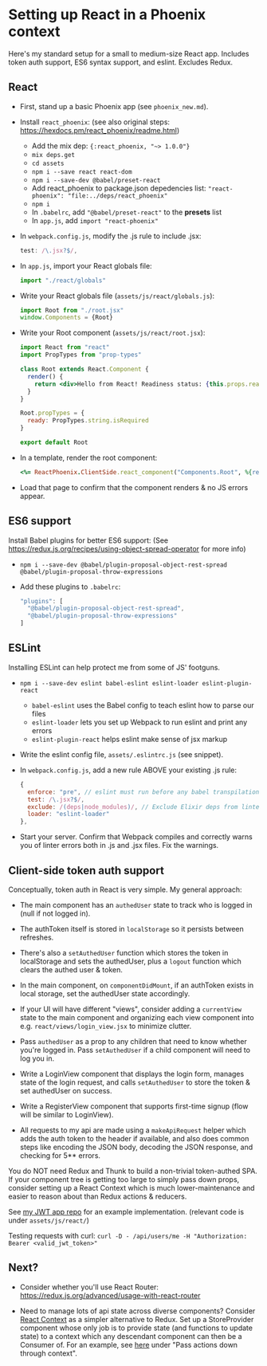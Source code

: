 # Setting up React in a Phoenix context

Here's my standard setup for a small to medium-size React app. Includes token auth support, ES6 syntax support, and eslint. Excludes Redux.


## React

  * First, stand up a basic Phoenix app (see `phoenix_new.md`).

  * Install `react_phoenix`:
    (see also original steps: https://hexdocs.pm/react_phoenix/readme.html)

    - Add the mix dep: `{:react_phoenix, "~> 1.0.0"}`
    - `mix deps.get`
    - `cd assets`
    - `npm i --save react react-dom`
    - `npm i --save-dev @babel/preset-react`
    - Add react_phoenix to package.json depedencies list:
      `"react-phoenix": "file:../deps/react_phoenix"`
    - `npm i`
    - In `.babelrc`, add `"@babel/preset-react"` to the **presets** list
    - In `app.js`, add `import "react-phoenix"`

  * In `webpack.config.js`, modify the .js rule to include .jsx:

    ```js
    test: /\.jsx?$/,
    ```

  * In `app.js`, import your React globals file:

    ```js
    import "./react/globals"
    ```

  * Write your React globals file (`assets/js/react/globals.js`):

    ```js
    import Root from "./root.jsx"
    window.Components = {Root}
    ```

  * Write your Root component (`assets/js/react/root.jsx`):

    ```jsx
    import React from "react"
    import PropTypes from "prop-types"

    class Root extends React.Component {
      render() {
        return <div>Hello from React! Readiness status: {this.props.ready}</div>
      }
    }

    Root.propTypes = {
      ready: PropTypes.string.isRequired
    }

    export default Root
    ```

  * In a template, render the root component:

    ```rb
    <%= ReactPhoenix.ClientSide.react_component("Components.Root", %{ready: "Yes sir!"}) %>
    ```

  * Load that page to confirm that the component renders & no JS errors appear.


## ES6 support

Install Babel plugins for better ES6 support:
(See https://redux.js.org/recipes/using-object-spread-operator for more info)

  * `npm i --save-dev @babel/plugin-proposal-object-rest-spread @babel/plugin-proposal-throw-expressions`

  * Add these plugins to `.babelrc`:

    ```js
    "plugins": [
      "@babel/plugin-proposal-object-rest-spread",
      "@babel/plugin-proposal-throw-expressions"
    ]
    ```


## ESLint

Installing ESLint can help protect me from some of JS' footguns.

  * `npm i --save-dev eslint babel-eslint eslint-loader eslint-plugin-react`
    - `babel-eslint` uses the Babel config to teach eslint how to parse our files
    - `eslint-loader` lets you set up Webpack to run eslint and print any errors
    - `eslint-plugin-react` helps eslint make sense of jsx markup

  * Write the eslint config file, `assets/.eslintrc.js` (see snippet).

  * In `webpack.config.js`, add a new rule ABOVE your existing .js rule:

    ```js
    {
      enforce: "pre", // eslint must run before any babel transpilation stuff
      test: /\.jsx?$/,
      exclude: /(deps|node_modules)/, // Exclude Elixir deps from linter
      loader: "eslint-loader"
    },
    ```

  * Start your server. Confirm that Webpack compiles and correctly warns you of linter errors both in .js and .jsx files. Fix the warnings.


## Client-side token auth support

Conceptually, token auth in React is very simple. My general approach:

  * The main component has an `authedUser` state to track who is logged in (null if not logged in).

  * The authToken itself is stored in `localStorage` so it persists between refreshes.

  * There's also a `setAuthedUser` function which stores the token in localStorage and sets the authedUser, plus a `logout` function which clears the authed user & token.

  * In the main component, on `componentDidMount`, if an authToken exists in local storage, set the authedUser state accordingly.

  * If your UI will have different "views", consider adding a `currentView` state to the main component and organizing each view component into e.g. `react/views/login_view.jsx` to minimize clutter.

  * Pass `authedUser` as a prop to any children that need to know whether you're logged in. Pass `setAuthedUser` if a child component will need to log you in.

  * Write a LoginView component that displays the login form, manages state of the login request, and calls `setAuthedUser` to store the token & set authedUser on success.

  * Write a RegisterView component that supports first-time signup (flow will be similar to LoginView).

  * All requests to my api are made using a `makeApiRequest` helper which adds the auth token to the header if available, and also does common steps like encoding the JSON body, decoding the JSON response, and checking for 5** errors.

You do NOT need Redux and Thunk to build a non-trivial token-authed SPA. If your component tree is getting too large to simply pass down props, consider setting up a React Context which is much lower-maintenance and easier to reason about than Redux actions & reducers.

See [my JWT app repo](TODO) for an example implementation. (relevant code is under `assets/js/react/`)

Testing requests with curl: `curl -D - /api/users/me -H "Authorization: Bearer <valid_jwt_token>"`


## Next?

  * Consider whether you'll use React Router: https://redux.js.org/advanced/usage-with-react-router

  * Need to manage lots of api state across diverse components? Consider [React Context](https://reactjs.org/docs/context.html) as a simpler alternative to Redux. Set up a StoreProvider component whose only job is to provide state (and functions to update state) to a context which any descendant component can then be a Consumer of. For an example, see [here](https://daveceddia.com/context-api-vs-redux/) under "Pass actions down through context".
